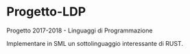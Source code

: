 # Progetto-LDP
Progetto 2017-2018 - Linguaggi di Programmazione

Implementare in SML un sottolinguaggio interessante di RUST.
